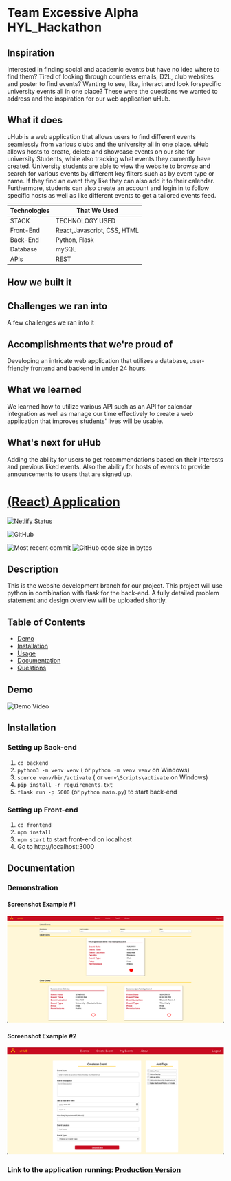 # Team Excessive Alpha HYL_Hackathon

## Inspiration 
Interested in finding social and academic events but have no idea where to find them? Tired of looking through countless emails, D2L, club websites and poster to find events? Wanting to see, like, interact and look forspecific university events all in one place? These were the questions we wanted to address and the inspiration for our web application uHub.

## What it does
uHub is a web application that allows users to find different events seamlessly from various clubs and the university all in one place. uHub allows hosts to create, delete and showcase events on our site for university Students, while also tracking what events they currently have created. University students are able to view the website to browse and search for various events by different key filters such as by event type or name. If they find an event they like they can also add it to their calendar. Furthermore, students can also create an account and login in to follow specific hosts as well as like different events to get a tailored events feed.

|Technologies | That We Used |
| ------------- | --------------- |
| STACK		| TECHNOLOGY USED |
| Front-End	| React,Javascript, CSS, HTML |
| Back-End	| Python, Flask |
| Database	| mySQL |
| APIs		| REST |

## How we built it

## Challenges we ran into
A few challenges we ran into it 

## Accomplishments that we're proud of
Developing an intricate web application that utilizes a database, user-friendly frontend and backend in under 24 hours.

## What we learned
We learned how to utilize various API such as an API for calendar integration as well as manage our time effectively to create a web application that improves students' lives will be usable.

## What's next for uHub
Adding the ability for users to get recommendations based on their interests and previous liked events. Also the ability for hosts of events to provide announcements to users that are signed up.

# [(React) Application](https://github.com/cmrnfaith/HYL_Hackathon)

[![Netlify Status](https://api.netlify.com/api/v1/badges/ba98fcc3-3cc3-4e47-ab14-6cb12a983385/deploy-status)](https://app.netlify.com/sites/u-hub/deploys)

![GitHub](https://img.shields.io/github/license/cmrnfaith/HYL_Hackathon?style=plastic)

![Most recent commit](https://img.shields.io/github/last-commit/cmrnfaith/HYL_Hackathon)
![GitHub code size in bytes](https://img.shields.io/github/languages/code-size/cmrnfaith/HYL_Hackathon)

## Description

This is the website development branch for our project. This project will use python in combination with flask for the back-end. A fully detailed problem statement and design overview will be uploaded shortly.

## Table of Contents

- [Demo](#Demo)
- [Installation](#Installation)
- [Usage](#Usage)
- [Documentation](#Documentation)
- [Questions](#Questions)

## Demo

![Demo Video](https://youtube.com/demo)

## Installation

### Setting up Back-end

1. `cd backend`
2. `python3 -m venv venv` ( or `python -m venv venv` on Windows)
3. `source venv/bin/activate` ( or `venv\Scripts\activate` on Windows)
4. `pip install -r requirements.txt`
5. `flask run -p 5000` (or `python main.py`) to start back-end

### Setting up Front-end

1. `cd frontend`
2. `npm install`
3. `npm start` to start front-end on localhost
4. Go to http://localhost:3000

## Documentation

### Demonstration

#### Screenshot Example #1

![Screenshot #1](docs/Example2.png?raw=true "Example 1")

#### Screenshot Example #2

![Screenshot #2](docs/Example3.png?raw=true "Example 2")

### Link to the application running: [Production Version](https://u-hub.netlify.app/)
